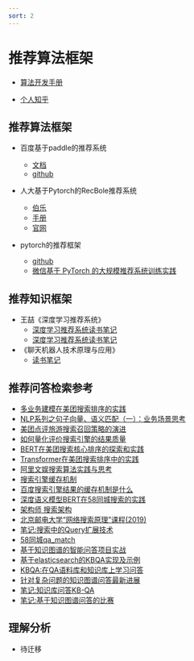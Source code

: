 ```yaml
---
sort: 2
---
```



# 推荐算法框架

* [算法开发手册](https://kg-nlp.github.io/Algorithm-Project-Manual/推荐系统/推荐算法框架.html)

* [个人知乎](https://www.zhihu.com/people/zhangyj-n)


## 推荐算法框架

* 百度基于paddle的推荐系统
    * [文档](https://paddlerec.readthedocs.io/en/latest/paddlerec/rec_background.html)
    * [github](https://github.com/PaddlePaddle/book/blob/develop/05.recommender_system/README.cn.md)

* 人大基于Pytorch的RecBole推荐系统
    * [伯乐](https://github.com/RUCAIBox/RecBole)
    * [手册](https://recbole.io/docs/#)
    * [官网](https://recbole.io/cn/subpackage.html)

* pytorch的推荐框架
    * [github](https://github.com/pytorch/torchrec)
    * [微信基于 PyTorch 的大规模推荐系统训练实践](https://mp.weixin.qq.com/s/CH-L-RfvHtGEj06_z-8xXQ)

## 推荐知识框架

* 王喆《深度学习推荐系统》
    * [深度学习推荐系统读书笔记](https://zhuanlan.zhihu.com/p/465086006)
    * [深度学习推荐系统读书笔记](https://note.youdao.com/s/68hO1KNa)
* 《聊天机器人技术原理与应用》
    * [读书笔记](https://note.youdao.com/s/aOWKvyOd) 
    

## 推荐问答检索参考

* [多业务建模在美团搜索排序的实践](https://mp.weixin.qq.com/s/zVnE1NSs-DnUrQVksbDL8Q)
* [NLP系列之句子向量、语义匹配（一）：业务场景思考](https://zhuanlan.zhihu.com/p/387271169)
* [美团点评旅游搜索召回策略的演进](https://tech.meituan.com/2017/06/16/travel-search-strategy.html)
* [如何量化评价搜索引擎的结果质量](https://zhuanlan.zhihu.com/p/30910760)
* [BERT在美团搜索核心排序的探索和实践](https://tech.meituan.com/2020/07/09/bert-in-meituan-search.html)
* [Transformer在美团搜索排序中的实践](https://zhuanlan.zhihu.com/p/131590390)
* [阿里文娱搜索算法实践与思考](https://mp.weixin.qq.com/s/7hvYdOTnnw5pDDMx6N66Uw)
* [搜索引擎缓存机制](https://blog.csdn.net/qq_42233538/article/details/117909130)
* [百度搜索引擎结果的缓存机制是什么](https://zhuanlan.zhihu.com/p/100787213)
* [深度语义模型BERT在58同城搜索的实践](https://www.6aiq.com/article/1617063677499)
* [架构师 搜索架构](https://www.w3cschool.cn/architectroad/architectroad-implement-search-needs.html)
* [北京邮电大学“网络搜索原理”课程(2019)](https://github.com/fly51fly/Principle-of-Web-Search)
* [笔记:搜索中的Query扩展技术](https://note.youdao.com/s/3uUIYbsT)
* [58同城qa_match](https://github.com/wuba/qa_match)
* [基于知识图谱的智能问答项目实战](https://github.com/wangle1218/KBQA-for-Diagnosis)
* [基于elasticsearch的KBQA实现及示例](http://openkg.cn/tool/elasticsearch-kbqa)
* [KBQA:在QA语料库和知识库上学习问答](https://zhuanlan.zhihu.com/p/86128329)
* [针对复杂问题的知识图谱问答最新进展](https://zhuanlan.zhihu.com/p/134090164)
* [笔记:知识库问答KB-QA](https://note.youdao.com/s/73p2LW9f)
* [笔记:基于知识图谱问答的比赛](https://note.youdao.com/s/JsYeC31w)


## 理解分析

* 待迁移